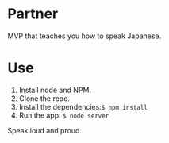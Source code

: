 # Partner

MVP that teaches you how to speak Japanese.

# Use

1. Install node and NPM.
2. Clone the repo.
3. Install the dependencies:`$ npm install`
4. Run the app: `$ node server`

Speak loud and proud.
